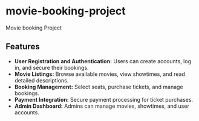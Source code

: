 # movie-booking-project
Movie booking Project
## Features

- **User Registration and Authentication:** Users can create accounts, log in, and secure their bookings.
- **Movie Listings:** Browse available movies, view showtimes, and read detailed descriptions.
- **Booking Management:** Select seats, purchase tickets, and manage bookings.
- **Payment Integration:** Secure payment processing for ticket purchases.
- **Admin Dashboard:** Admins can manage movies, showtimes, and user accounts.
